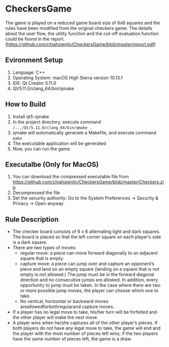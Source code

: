 # CheckersGame
The game is played on a reduced game board size of 6x6 squares and the rules have been modified from the original checkers game. The details about the user flow, the utility function and the cut-off evaluation function could be found in the report.(https://github.com/chiahsienlin/CheckersGame/blob/master/report.pdf)

## Evironment Setup
1.  Language: C++
2.  Operating System: macOS High Sierra version 10.13.1
3.  IDE: Qt Creator 5.11.0
4.  Qt/5.11.0/clang_64/bin/qmake

## How to Build
1.  Install qt5-qmake
2.  In the project directory, execute command `/.../Qt/5.11.0/clang_64/bin/qmake .`
3.  qmake will automatically generate a Makefile, and execute command `make`
4.  The executable application will be generated
5.  Now, you can run the game

## Executalbe (Only for MacOS)
1.  You can download the compressed executable file from 
    https://github.com/chiahsienlin/CheckersGame/blob/master/Checkers.zip
2.  Decompressed the file
3.  Set the security authority: Go to the System Preferences → Security & Privacy → Open anyway

## Rule Description
* The checker board consists of 6 x 6 alternating light and dark squares. The board is placed so that the left corner square     on each player’s side is a dark square.
* There are two types of moves:
  * regular move: a piece can move forward diagonally to an adjacent square that is empty.
  * capture move: a piece can jump over and capture an opponent’s piece and land on an empty square (landing on a square that is not empty is not allowed.) The jump must be in the forward diagonal direction and no consecutive jumps are allowed. In addition, every opportunity to jump must be taken. In the case where there are two or more possible jump moves, the player can choose which one to take.
  * No vertical, horizontal or backward moves areallowedforbothregularand capture moves.
* If a player has no legal move to take, his/her turn will be forfeited and the other player will make the next move.
* A player wins when he/she captures all of the other player’s pieces. If both players do not have any legal move to take, the game will end and the player with the most number of pieces left wins; if the two players have the same number of pieces       left, the game is a draw.
